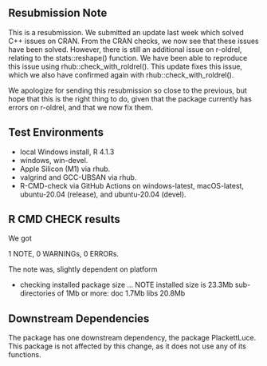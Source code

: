 ## Resubmission Note
This is a resubmission. We submitted an update last week which solved C++ issues on CRAN. From the CRAN checks, we now see that these issues have been solved. However, there is still an additional issue on r-oldrel, relating to the stats::reshape() function. We have been able to reproduce this issue using rhub::check_with_roldrel(). This update fixes this issue, which we also have confirmed again with rhub::check_with_roldrel().

We apologize for sending this resubmission so close to the previous, but hope that this is the right thing to do, given that the package currently has errors on r-oldrel, and that we now fix them.


## Test Environments
* local Windows install, R 4.1.3
* windows, win-devel.
* Apple Silicon (M1) via rhub.
* valgrind and GCC-UBSAN via rhub.
* R-CMD-check via GitHub Actions on windows-latest, macOS-latest, ubuntu-20.04 (release), and ubuntu-20.04 (devel).

## R CMD CHECK results

We got 

1 NOTE, 0 WARNINGs, 0 ERRORs.

The note was, slightly dependent on platform

* checking installed package size ... NOTE
  installed size is 23.3Mb
  sub-directories of 1Mb or more:
    doc    1.7Mb
    libs  20.8Mb

## Downstream Dependencies
The package has one downstream dependency, the package PlackettLuce. This package is not affected by this change, as it does not use any of its functions.
